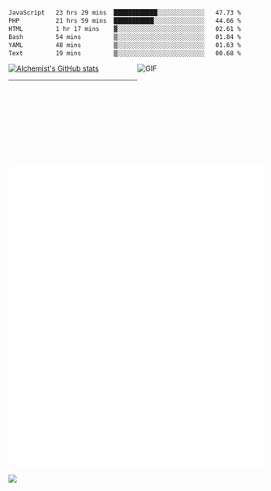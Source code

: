 <!--START_SECTION:waka-->

```text
JavaScript   23 hrs 29 mins  ████████████░░░░░░░░░░░░░   47.73 %
PHP          21 hrs 59 mins  ███████████░░░░░░░░░░░░░░   44.66 %
HTML         1 hr 17 mins    ▓░░░░░░░░░░░░░░░░░░░░░░░░   02.61 %
Bash         54 mins         ▒░░░░░░░░░░░░░░░░░░░░░░░░   01.84 %
YAML         48 mins         ▒░░░░░░░░░░░░░░░░░░░░░░░░   01.63 %
Text         19 mins         ▒░░░░░░░░░░░░░░░░░░░░░░░░   00.68 %
```

<!--END_SECTION:waka-->

[![Alchemist's GitHub stats](https://github-readme-stats.vercel.app/api?username=DrMaxis&show_icons=true&theme=outrun&count_private=true)](#)
<img align="right" alt="GIF" src="https://user-images.githubusercontent.com/5355808/139111924-210cc6fa-9fb1-4dac-929d-6324a5836a92.gif" width="250" height="200" />
<hr />

![](https://raw.githubusercontent.com/DrMaxis/github-stats-transparent/output/generated/overview.svg)
![](https://raw.githubusercontent.com/DrMaxis/github-stats-transparent/output/generated/languages.svg)

 
<a href="https://count.getloli.com/"><img src="https://count.getloli.com/get/@:maxis-the-alchemist?theme=rule34"></a>
<!-- https://count.getloli.com/get/@alchemist?theme=rule34 -->
<br>
